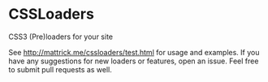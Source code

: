# CSSLoaders
CSS3 (Pre)loaders for your site

See http://mattrick.me/cssloaders/test.html for usage and examples. If you have any suggestions for new loaders or features, open an issue. Feel free to submit pull requests as well.
